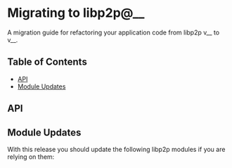 <!--Specify versions for migration below-->
# Migrating to libp2p@__

A migration guide for refactoring your application code from libp2p v__ to v__.

## Table of Contents

- [API](#api)
- [Module Updates](#module-updates)

## API

<!--Describe breaking APIs with examples for Before and After
Example:

### Peer Discovery

__Describe__

**Before**

```js

```

**After**

```js

```

-->

## Module Updates

With this release you should update the following libp2p modules if you are relying on them:

<!--Specify module versions in JSON for migration below.
It's recommended to check package.json changes for this: 
`git diff <release> <prev> -- package.json`
-->

```json

```
